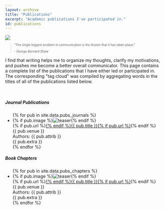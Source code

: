 ```yaml
---
layout: archive
title: "Publications"
excerpt: "Academic publications I've participated in."
id: publications
---
```


<div class="row page-cover">
    <div>
        <div>
            <img id="coverpic" src="/images/publications/tagcloud/sized/s_tc-alternative-2014-03-08-8.39.41-blue.png" class="rounded">
        </div>
        <section id="page-cover opensans">
            <blockquote style="font-size:70%">
                <p class="fsource">&quot;The single biggest problem in communication is the illusion that it has taken place.&quot;</p>
                <footer>
                    <cite>- George Bernard Shaw</cite>
                </footer>
            </blockquote>
            <p>
                I find that writing helps me to organize my thoughts, clarify my motivations, and pushes me become a better overall communicator. This page contains a complete list of the publications that I have either led or participated in.
                The corresponding "tag cloud" was compiled by aggregating words in the titles of all of the
                publications listed below.
            </p>
        </section>
    </div>
</div>

<br />

<h5>Journal Publications</h5>
  <ul class="menu-item publication-list">
    {% for pub in site.data.pubs_journals %}<li>
        <div class="publication">
            {% if pub.image %}<img src="/images/publications/covers/{{ pub.image }}" alt="teaser" class="pub-teaser">{% endif %}
            <div class="title pub-title">{% if pub.url %}<a href="{{ pub.url }}" target="_new">{% endif %}{{ pub.title }}{% if pub.url %}</a>{% endif %}</div>
            <div class="title pub-venue">{{ pub.venue }}</div>
            <div class="excerpt pub-authors">Authors: {{ pub.attrib }}</div>
            <div class="excerpt pub-extra">{{ pub.extra }}</div>
        </div>
    </li>{% endfor %}
  </ul>

  <h5>Book Chapters</h5>
  <ul class="menu-item publication-list">
    {% for pub in site.data.pubs_chapters %}<li>
        <div class="publication">
            {% if pub.image %}<img src="/images/publications/covers/{{ pub.image }}" alt="teaser" class="pub-teaser">{% endif %}
            <div class="title pub-title">{% if pub.url %}<a href="{{ pub.url }}" target="_new">{% endif %}{{ pub.title }}{% if pub.url %}</a>{% endif %}</div>
            <div class="title pub-venue">{{ pub.venue }}</div>
            <div class="excerpt pub-authors">Authors: {{ pub.attrib }}</div>
            <div class="excerpt pub-extra">{{ pub.extra }}</div>
        </div>
    </li>{% endfor %}
  </ul>
